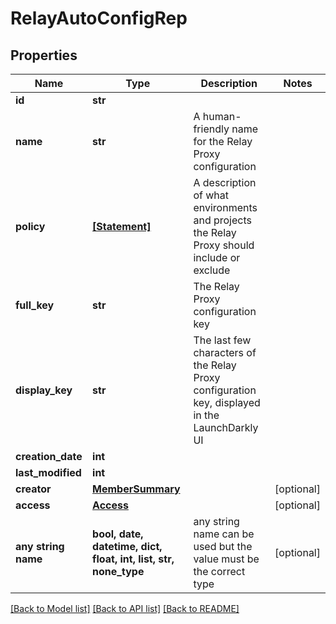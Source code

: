 # RelayAutoConfigRep


## Properties
Name | Type | Description | Notes
------------ | ------------- | ------------- | -------------
**id** | **str** |  | 
**name** | **str** | A human-friendly name for the Relay Proxy configuration | 
**policy** | [**[Statement]**](Statement.md) | A description of what environments and projects the Relay Proxy should include or exclude | 
**full_key** | **str** | The Relay Proxy configuration key | 
**display_key** | **str** | The last few characters of the Relay Proxy configuration key, displayed in the LaunchDarkly UI | 
**creation_date** | **int** |  | 
**last_modified** | **int** |  | 
**creator** | [**MemberSummary**](MemberSummary.md) |  | [optional] 
**access** | [**Access**](Access.md) |  | [optional] 
**any string name** | **bool, date, datetime, dict, float, int, list, str, none_type** | any string name can be used but the value must be the correct type | [optional]

[[Back to Model list]](../README.md#documentation-for-models) [[Back to API list]](../README.md#documentation-for-api-endpoints) [[Back to README]](../README.md)


